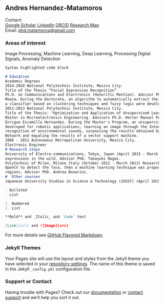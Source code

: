 ## Andres Hernandez-Matamoros

Contact:<br>
[Google Scholar]( https://scholar.google.com/citations?user=kkE-410AAAAJ&hl=en)
[LinkedIn](https://www.linkedin.com/in/andr%C3%A9s-h-ab626b78)
[ORCID](https://orcid.org/0000-0002-4896-2909)
[Research Map](https://researchmap.jp/matamoros?lang=en)<br>
Email: phd.matamoros@gmail.com<br>

### Areas of interest

Image Processing, Machine Learning, Deep Learning, Processing Digital Signals, Anomaly Detection<br>

```markdown
Syntax highlighted code block

# Education
Academic Degrees
2014-2018 National Polytechnic Institute, Mexico City.
Title of the Thesis “Facial Expression Recognition”
Ph.D. on Communications and Electronics (Honorific Mention). Advisor Ph.D. Hector Manuel Perez
Meana. During the Doctorate, an algorithm to automatically extract the interest regions of face and
a classifier based on clustering techniques and fuzzy logic were developed.
2011-2013 National Polytechnic Institute, Mexico City.
Title of the Thesis: "Optimization and Application of Unsupervised Learning Algorithms."
Master in Microelectronics Engineering. Advisors Ph.D. Hector Manuel Perez Meana and PhD.
Enrique Escamilla Hernandez. During the Master's Program, an unsupervised learning algorithm was
developed for robotic applications, learning an image through the Internet. It was also tested in
recognition of environmental sounds, surpassing the results obtained by an Artificial Neural
Network and equaling the results of a vector support machine.
2006 - 2011 Autonomous Metropolitan University, Mexico City.
Electronic Engineer
# Research stays
University of Electro-communications, Tokyo, Japan (April 2015 - March 2016) Recognition of facial
expressions in the wild. Advisor PhD. Takayuki Nagai.
Polytechnic of Milan, Milano Italy (October 2012 - March 2013) Research on facial expressions using
OpenCV to detect the face, then a machine learning technique was proposed to recognize the face
regions. Advisor PhD. Andrea Bonarini.
#  Other courses
Japanese University Studies in Science & Technology (JUSST) (April 2015 -March 2016)

- Bulleted
- List

1. Numbered
2. List

**Bold** and _Italic_ and `Code` text

[Link](url) and ![Image](src)
```

For more details see [GitHub Flavored Markdown](https://guides.github.com/features/mastering-markdown/).

### Jekyll Themes

Your Pages site will use the layout and styles from the Jekyll theme you have selected in your [repository settings](https://github.com/phdmatamoros/AGHM-CV/settings/pages). The name of this theme is saved in the Jekyll `_config.yml` configuration file.

### Support or Contact

Having trouble with Pages? Check out our [documentation](https://docs.github.com/categories/github-pages-basics/) or [contact support](https://support.github.com/contact) and we’ll help you sort it out.
